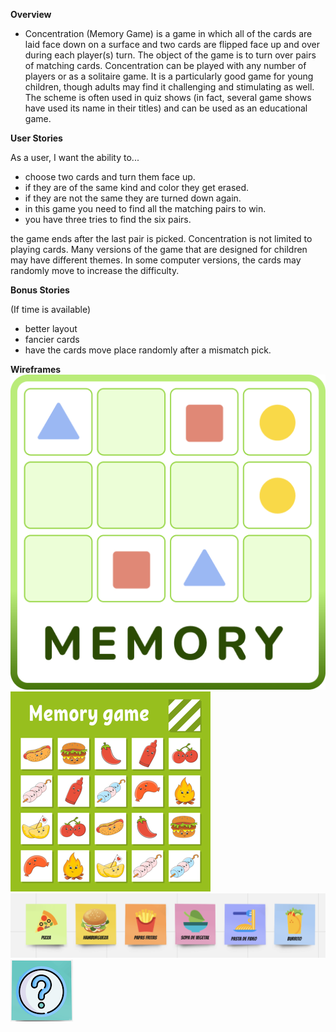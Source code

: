 **Overview**
* Concentration (Memory Game) is a game in which all of the cards are laid face down on a surface and two cards are flipped face up and over during each player(s) turn. The object of the game is to turn over pairs of matching cards.
Concentration can be played with any number of players or as a solitaire game. It is a particularly good game for young children, though adults may find it challenging and stimulating as well. The scheme is often used in quiz shows (in fact, several game shows have used its name in their titles) and can be used as an educational game.

**User Stories**

As a user, I want the ability to...

* choose two cards and turn them face up.
* if they are of the same kind and color they get erased.
* if they are not the same they are turned down again.
* in this game you need to find all the matching pairs to win.
* you have three tries to find the six pairs.

the game ends after the last pair is picked.
Concentration is not limited to playing cards. Many versions of the game that are designed for children may have different themes. In some computer versions, the cards may randomly move to increase the difficulty.




**Bonus Stories**

(If time is available)
* better layout
* fancier cards
* have the cards move place randomly after a mismatch pick.




**Wireframes**
![Alt text](images/logoActivity.png)
![Alt text](images/memory-game-for-kids-free-vector.png)
![Alt text](images/FoodIcons.png)
![Alt text][def]

[def]: images/BackCard.png